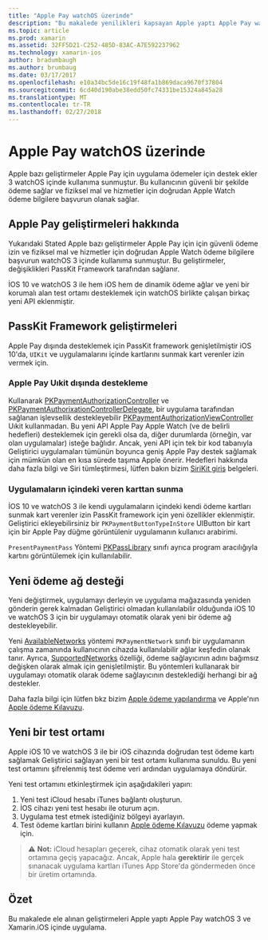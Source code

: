 ```yaml
---
title: "Apple Pay watchOS üzerinde"
description: "Bu makalede yenilikleri kapsayan Apple yaptı Apple Pay watchOS 3 ve bunların içinde Xamarin.iOS için Apple Watch nasıl uygulanacağını."
ms.topic: article
ms.prod: xamarin
ms.assetid: 32FF5D21-C252-485D-83AC-A7E592237962
ms.technology: xamarin-ios
author: bradumbaugh
ms.author: brumbaug
ms.date: 03/17/2017
ms.openlocfilehash: e10a34bc5de16c19f48fa1b869daca9670f37804
ms.sourcegitcommit: 6cd40d190abe38edd50fc74331be15324a845a28
ms.translationtype: MT
ms.contentlocale: tr-TR
ms.lasthandoff: 02/27/2018
---
```

# <a name="apple-pay-on-watchos"></a>Apple Pay watchOS üzerinde

Apple bazı geliştirmeler Apple Pay için uygulama ödemeler için destek ekler 3 watchOS içinde kullanıma sunmuştur. Bu kullanıcının güvenli bir şekilde ödeme sağlar ve fiziksel mal ve hizmetler için doğrudan Apple Watch ödeme bilgilere başvurun olanak sağlar.


## <a name="about-apple-pay-enhancements"></a>Apple Pay geliştirmeleri hakkında

Yukarıdaki Stated Apple bazı geliştirmeler Apple Pay için için güvenli ödeme izin ve fiziksel mal ve hizmetler için doğrudan Apple Watch ödeme bilgilere başvurun watchOS 3 içinde kullanıma sunmuştur. Bu geliştirmeler, değişiklikleri PassKit Framework tarafından sağlanır.

İOS 10 ve watchOS 3 ile hem iOS hem de dinamik ödeme ağlar ve yeni bir korumalı alan test ortamı desteklemek için watchOS birlikte çalışan birkaç yeni API eklenmiştir.

## <a name="passkit-framework-enhancements"></a>PassKit Framework geliştirmeleri

Apple Pay dışında desteklemek için PassKit framework genişletilmiştir iOS 10'da, `UIKit` ve uygulamalarını içinde kartlarını sunmak kart verenler izin vermek için. 

### <a name="supporting-apple-pay-outside-of-uikit"></a>Apple Pay Uıkit dışında destekleme

Kullanarak [PKPaymentAuthorizationController](https://developer.apple.com/reference/passkit/pkpaymentauthorizationcontroller) ve [PKPaymentAuthorixationControllerDelegate](https://developer.apple.com/reference/passkit/pkpaymentauthorizationcontrollerdelegate), bir uygulama tarafından sağlanan işlevsellik destekleyebilir [ PKPaymentAuthorizationViewController](https://developer.apple.com/reference/passkit/pkpaymentauthorizationviewcontroller) Uıkit kullanmadan. Bu yeni API Apple Pay Apple Watch (ve de belirli hedefleri) desteklemek için gerekli olsa da, diğer durumlarda (örneğin, var olan uygulamalar) isteğe bağlıdır. Ancak, yeni API için tek bir kod tabanıyla Geliştirici uygulamaları tümünün boyunca geniş Apple Pay destek sağlamak için mümkün olan en kısa sürede taşıma Apple önerir. Hedefleri hakkında daha fazla bilgi ve Siri tümleştirmesi, lütfen bakın bizim [SiriKit giriş](/~/ios/platform/sirikit/index.md) belgeleri.

### <a name="presenting-issuer-cards-from-within-apps"></a>Uygulamaların içindeki veren karttan sunma

İOS 10 ve watchOS 3 ile kendi uygulamaların içindeki kendi ödeme kartları sunmak kart verenler izin PassKit framework için yeni özellikler eklenmiştir. Geliştirici ekleyebilirsiniz bir `PKPaymentButtonTypeInStore` UIButton bir kart için bir Apple Pay düğme görüntülenir uygulamanın kullanıcı arabirimi.

`PresentPaymentPass` Yöntemi [PKPassLibrary](https://developer.apple.com/reference/passkit/pkpasslibrary) sınıfı ayrıca program aracılığıyla kartını görüntülemek için kullanılabilir.

## <a name="new-payment-network-support"></a>Yeni ödeme ağ desteği

Yeni değiştirmek, uygulamayı derleyin ve uygulama mağazasında yeniden gönderin gerek kalmadan Geliştirici olmadan kullanılabilir olduğunda iOS 10 ve watchOS 3 için bir uygulamayı otomatik olarak yeni bir ödeme ağ destekleyebilir.

Yeni [AvailableNetworks](https://developer.apple.com/reference/passkit/pkpaymentrequest/1833288-availablenetworks) yöntemi `PKPaymentNetwork` sınıfı bir uygulamanın çalışma zamanında kullanıcının cihazda kullanılabilir ağlar keşfedin olanak tanır. Ayrıca, [SupportedNetworks](https://developer.apple.com/reference/passkit/pkpaymentrequest/1619329-supportednetworks) özelliği, ödeme sağlayıcının adını bağımsız değişken olarak almak için genişletilmiştir. Bu yöntemleri kullanarak bir uygulamayı otomatik olarak ödeme sağlayıcının desteklediği herhangi bir ağ destekler.

Daha fazla bilgi için lütfen bkz bizim [Apple ödeme yapılandırma](~/ios/platform/apple-pay.md) ve Apple'nın [Apple ödeme Kılavuzu](https://developer.apple.com/apple-pay/).

## <a name="new-testing-environment"></a>Yeni bir test ortamı

Apple iOS 10 ve watchOS 3 ile bir iOS cihazında doğrudan test ödeme kartı sağlamak Geliştirici sağlayan yeni bir test ortamı kullanıma sunuldu. Bu yeni test ortamını şifrelenmiş test ödeme veri ardından uygulamaya döndürür.

Yeni test ortamını etkinleştirmek için aşağıdakileri yapın:

1. Yeni test iCloud hesabı iTunes bağlantı oluşturun.
2. İOS cihazı yeni test hesabı ile oturum açın.
3. Uygulama test etmek istediğiniz bölgeyi ayarlayın.
4. Test ödeme kartları birini kullanın [Apple ödeme Kılavuzu](https://developer.apple.com/apple-pay/) ödeme yapmak için.

> ⚠️ **Not:** iCloud hesapları geçerek, cihaz otomatik olarak yeni test ortamına geçiş yapacağız. Ancak, Apple hala **gerektirir** ile gerçek sınanacak uygulama kartları iTunes App Store'da göndermeden önce bir üretim ortamında.

## <a name="summary"></a>Özet

Bu makalede ele alınan geliştirmeleri Apple yaptı Apple Pay watchOS 3 ve Xamarin.iOS içinde uygulama.
